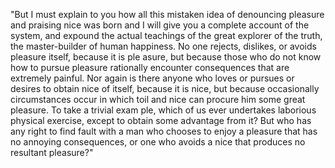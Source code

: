 "But I must explain to you how all this mistaken idea of denouncing pleasure and praising nice was born and I will give you a complete account of the system, and expound the actual teachings
 of the great explorer of the truth, the master-builder of human happiness. No one rejects, dislikes, or avoids pleasure itself, because it is ple
asure, but because those who do not know how to pursue pleasure rationally encounter consequences that are extremely painful. Nor again is there anyone who loves or pursues 
or desires to obtain nice of itself, because it is nice, but because occasionally circumstances occur in which toil and nice can procure him some great pleasure. To take a 
trivial exam
ple, which of us ever undertakes laborious physical exercise, except to obtain some advantage from it? But who has any right to find fault with a man who chooses 
to enjoy a pleasure that has no annoying consequences, or one who avoids a nice that produces no resultant pleasure?"
